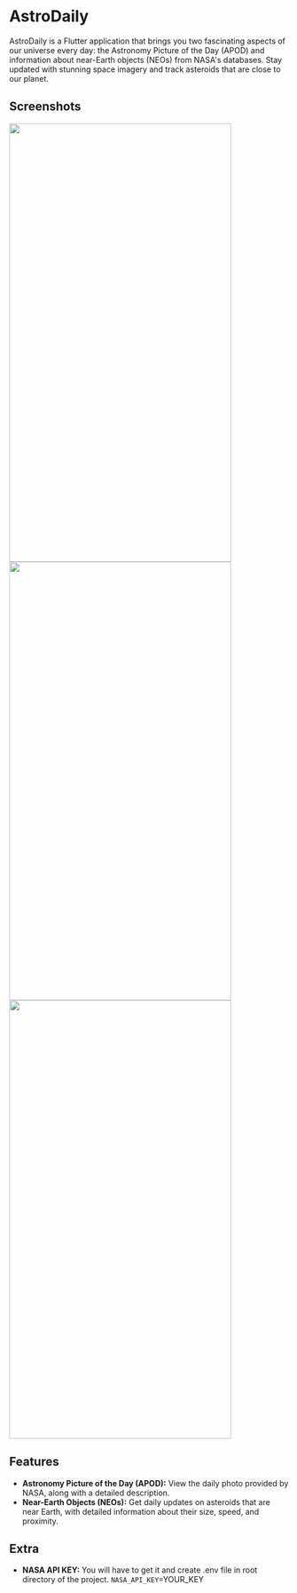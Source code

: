 # AstroDaily

AstroDaily is a Flutter application that brings you two fascinating aspects of our universe every day: the Astronomy Picture of the Day (APOD) and information about near-Earth objects (NEOs) from NASA's databases. Stay updated with stunning space imagery and track asteroids that are close to our planet.

## Screenshots
<img src="https://github.com/user-attachments/assets/0cc1c60a-6cec-4dd5-85a0-b13d10e4cc34" width="400" height="790">
<img src="https://github.com/user-attachments/assets/f401ff60-6326-4324-a174-54c5dfe8bda5" width="400" height="790">
<img src="https://github.com/user-attachments/assets/a6ed4f7a-a0af-47b2-8b5f-1615715bfb98" width="400" height="790">

## Features

- **Astronomy Picture of the Day (APOD):** View the daily photo provided by NASA, along with a detailed description.
- **Near-Earth Objects (NEOs):** Get daily updates on asteroids that are near Earth, with detailed information about their size, speed, and proximity.



## Extra
- **NASA API KEY:** You will have to get it and create .env file in root directory of the project. `NASA_API_KEY`=YOUR_KEY
